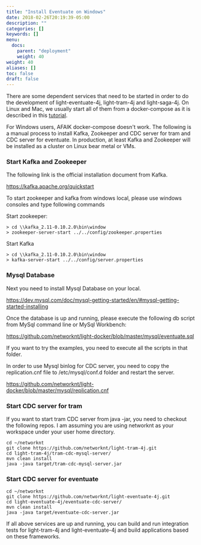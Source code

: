 ```yaml
---
title: "Install Eventuate on Windows"
date: 2018-02-26T20:19:39-05:00
description: ""
categories: []
keywords: []
menu:
  docs:
    parent: "deployment"
    weight: 40
weight: 40
aliases: []
toc: false
draft: false
---
```


There are some dependent services that need to be started in order to do the development of
light-eventuate-4j, light-tram-4j and light-saga-4j. On Linux and Mac, we usually start all
of them from a docker-compose as it is described in this [tutorial][]. 

For Windows users, AFAIK docker-compose doesn't work. The following is a manual process to
install Kafka, Zookeeper and CDC server for tram and CDC server for eventuate. In production,
at least Kafka and Zookeeper will be installed as a cluster on Linux bear metal or VMs.  

### Start Kafka and Zookeeper

The following link is the official installation document from Kafka. 

https://kafka.apache.org/quickstart



To start zookeeper and kafka from windows local, please use windows consoles and type following commands

Start zookeeper:

```
> cd \\kafka_2.11-0.10.2.0\bin\window
> zookeeper-server-start ../../config/zookeeper.properties

```

Start Kafka

```
> cd \\kafka_2.11-0.10.2.0\bin\window
> kafka-server-start ../../config/server.properties

```


### Mysql Database

Next you need to install Mysql Database on your local. 

https://dev.mysql.com/doc/mysql-getting-started/en/#mysql-getting-started-installing

Once the database is up and running, please execute the following db script from MySql command line or MySql Workbench:

https://github.com/networknt/light-docker/blob/master/mysql/eventuate.sql

If you want to try the examples, you need to execute all the scripts in that folder.

In order to use Mysql binlog for CDC server, you need to copy the replication.cnf file
to /etc/mysql/conf.d folder and restart the server.  

https://github.com/networknt/light-docker/blob/master/mysql/replication.cnf


### Start CDC server for tram

If you want to start tram CDC server from java -jar, you need to checkout the following repos.
I am assuming you are using networknt as your workspace under your user home directory. 

```
cd ~/networknt
git clone https://github.com/networknt/light-tram-4j.git
cd light-tram-4j/tram-cdc-mysql-server/
mvn clean install
java -java target/tram-cdc-mysql-server.jar
```

### Start CDC server for eventuate

```
cd ~/networknt
git clone https://github.com/networknt/light-eventuate-4j.git
cd light-eventuate-4j/eventuate-cdc-server/
mvn clean install
java -java target/eventuate-cdc-server.jar

```

If all above services are up and running, you can build and run integration tests for
light-tram-4j and light-eventuate-4j and build applications based on these frameworks. 

[tutorial]: /tutorial/eventuate/getting-started/

